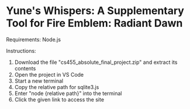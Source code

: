 # Yune's Whispers: A Supplementary Tool for Fire Emblem: Radiant Dawn
Requirements: Node.js

Instructions:
1. Download the file "cs455_absolute_final_project.zip" and extract its contents
2. Open the project in VS Code
3. Start a new terminal
4. Copy the relative path for sqlite3.js
5. Enter "node {relative path}" into the terminal
6. Click the given link to access the site

